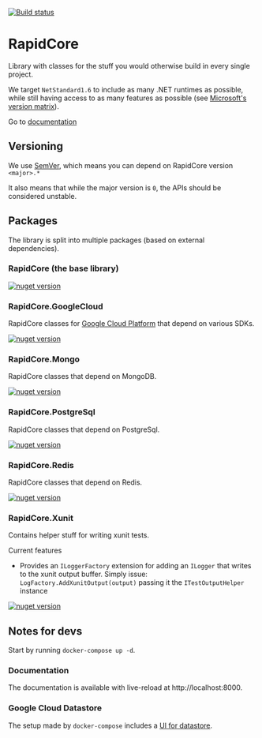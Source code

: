 [![Build status](https://ci.appveyor.com/api/projects/status/ja3vf8fp1ros6q4t/branch/master?svg=true)](https://ci.appveyor.com/project/nover/rapidcore/branch/master)

# RapidCore

Library with classes for the stuff you would otherwise build in every single project.

We target `NetStandard1.6` to include as many .NET runtimes as possible, while still having access to as many features as possible (see [Microsoft's version matrix](https://github.com/dotnet/standard/blob/master/docs/versions.md)).

Go to [documentation](http://docs.rapidcore.io/)

## Versioning

We use [SemVer](http://semver.org/), which means you can depend on RapidCore version `<major>.*`

It also means that while the major version is `0`, the APIs should be considered unstable.

## Packages

The library is split into multiple packages (based on external dependencies).

### RapidCore (the base library)

[![nuget version][nuget-image-core]][nuget-url-core]

### RapidCore.GoogleCloud

RapidCore classes for [Google Cloud Platform](https://cloud.google.com) that depend on various SDKs.

[![nuget version][nuget-image-google-cloud]][nuget-url-google-cloud]

### RapidCore.Mongo

RapidCore classes that depend on MongoDB.

[![nuget version][nuget-image-mongo]][nuget-url-mongo]

### RapidCore.PostgreSql

RapidCore classes that depend on PostgreSql.

[![nuget version][nuget-image-postgres]][nuget-url-postgres]

### RapidCore.Redis

RapidCore classes that depend on Redis.

[![nuget version][nuget-image-redis]][nuget-url-redis]

### RapidCore.Xunit

Contains helper stuff for writing xunit tests.

Current features

- Provides an `ILoggerFactory` extension for adding an `ILogger` that writes to the xunit output buffer. Simply issue: `LogFactory.AddXunitOutput(output)` passing it the `ITestOutputHelper` instance

[![nuget version][nuget-image-xunit]][nuget-url-xunit]


[nuget-image-core]: https://img.shields.io/nuget/v/RapidCore.svg
[nuget-url-core]: https://www.nuget.org/packages/RapidCore

[nuget-image-google-cloud]: https://img.shields.io/nuget/v/RapidCore.GoogleCloud.svg
[nuget-url-google-cloud]: https://www.nuget.org/packages/RapidCore.GoogleCloud

[nuget-image-mongo]: https://img.shields.io/nuget/v/RapidCore.Mongo.svg
[nuget-url-mongo]: https://www.nuget.org/packages/RapidCore.Mongo

[nuget-image-postgres]: https://img.shields.io/nuget/v/RapidCore.PostgreSql.svg
[nuget-url-postgres]: https://www.nuget.org/packages/RapidCore.PostgreSql

[nuget-image-redis]: https://img.shields.io/nuget/v/RapidCore.Redis.svg
[nuget-url-redis]: https://www.nuget.org/packages/RapidCore.Redis

[nuget-image-xunit]: https://img.shields.io/nuget/v/RapidCore.Xunit.svg
[nuget-url-xunit]: https://www.nuget.org/packages/RapidCore.Xunit

## Notes for devs

Start by running `docker-compose up -d`.

### Documentation

The documentation is available with live-reload at http://localhost:8000.

### Google Cloud Datastore

The setup made by `docker-compose` includes a [UI for datastore](http://localhost:8282).
